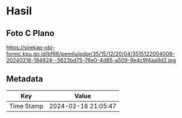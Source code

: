# Hasil

## Foto C Plano

https://sirekap-obj-formc.kpu.go.id/bf66/pemilu/pdpr/35/15/12/20/04/3515122004008-20240216-194824--5623bd75-76e0-4d85-a509-9e4c9f4aa9d2.jpg


## Metadata

| Key        | Value               |
| ---------- | ------------------- |
| Time Stamp | 2024-02-16 21:05:47 |



